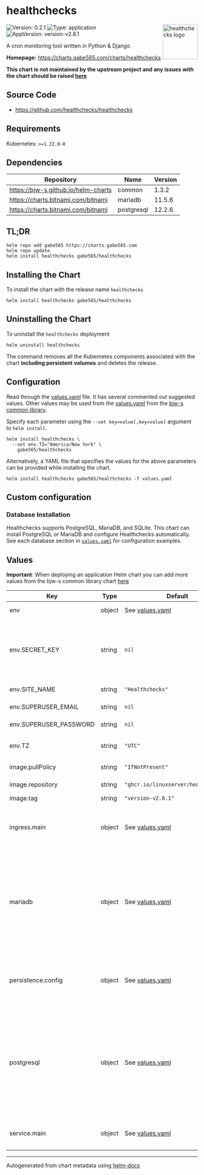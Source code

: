 # healthchecks

<img src="https://raw.githubusercontent.com/gabe565/charts/main/charts/healthchecks/icon.svg" align="right" width="92" alt="healthchecks logo">

![Version: 0.2.1](https://img.shields.io/badge/Version-0.2.1-informational?style=flat)
![Type: application](https://img.shields.io/badge/Type-application-informational?style=flat)
![AppVersion: version-v2.8.1](https://img.shields.io/badge/AppVersion-version--v2.8.1-informational?style=flat)

A cron monitoring tool written in Python & Django

**Homepage:** <https://charts.gabe565.com/charts/healthchecks>

**This chart is not maintained by the upstream project and any issues with the chart should be raised
[here](https://github.com/gabe565/charts/issues/new?assignees=gabe565&labels=bug&template=bug_report.yaml&name=healthchecks&version=0.2.1)**

## Source Code

* <https://github.com/healthchecks/healthchecks>

## Requirements

Kubernetes: `>=1.22.0-0`

## Dependencies

| Repository | Name | Version |
|------------|------|---------|
| <https://bjw-s.github.io/helm-charts> | common | 1.3.2 |
| <https://charts.bitnami.com/bitnami> | mariadb | 11.5.6 |
| <https://charts.bitnami.com/bitnami> | postgresql | 12.2.6 |

## TL;DR

```console
helm repo add gabe565 https://charts.gabe565.com
helm repo update
helm install healthchecks gabe565/healthchecks
```

## Installing the Chart

To install the chart with the release name `healthchecks`

```console
helm install healthchecks gabe565/healthchecks
```

## Uninstalling the Chart

To uninstall the `healthchecks` deployment

```console
helm uninstall healthchecks
```

The command removes all the Kubernetes components associated with the chart **including persistent volumes** and deletes the release.

## Configuration

Read through the [values.yaml](./values.yaml) file. It has several commented out suggested values.
Other values may be used from the [values.yaml](https://github.com/bjw-s/helm-charts/tree/main/charts/library/common/values.yaml) from the [bjw-s common library](https://github.com/bjw-s/helm-charts/tree/main/charts/library/common).

Specify each parameter using the `--set key=value[,key=value]` argument to `helm install`.

```console
helm install healthchecks \
  --set env.TZ="America/New York" \
    gabe565/healthchecks
```

Alternatively, a YAML file that specifies the values for the above parameters can be provided while installing the chart.

```console
helm install healthchecks gabe565/healthchecks -f values.yaml
```

## Custom configuration

### Database Installation

Healthchecks supports PostgreSQL, MariaDB, and SQLite.
This chart can install PostgreSQL or MariaDB and configure Healthchecks automatically.
See each database section in [`values.yaml`](./values.yaml) for configuration examples.

## Values

**Important**: When deploying an application Helm chart you can add more values from the bjw-s common library chart [here](https://github.com/bjw-s/helm-charts/tree/main/charts/library/common)

| Key | Type | Default | Description |
|-----|------|---------|-------------|
| env | object | See [values.yaml](./values.yaml) | Environment variables [[ref]](https://healthchecks.io/docs/self_hosted_configuration/) |
| env.SECRET_KEY | string | `nil` | A secret key used for cryptographic signing.    Use `openssl rand -base64 32` to generate a random key. |
| env.SITE_NAME | string | `"Healthchecks"` | The site's name |
| env.SUPERUSER_EMAIL | string | `nil` | Superuser email |
| env.SUPERUSER_PASSWORD | string | `nil` | Superuser password |
| env.TZ | string | `"UTC"` | Set the container timezone |
| image.pullPolicy | string | `"IfNotPresent"` | Image pull policy |
| image.repository | string | `"ghcr.io/linuxserver/healthchecks"` | Image repository |
| image.tag | string | `"version-v2.8.1"` | Image tag |
| ingress.main | object | See [values.yaml](./values.yaml) | Enable and configure ingress settings for the chart under this key. |
| mariadb | object | See [values.yaml](./values.yaml) | Enable and configure mariadb database subchart under this key.    If enabled, the app's db envs will be set for you.    For more options see [mariadb chart documentation](https://github.com/bitnami/charts/tree/master/bitnami/mariadb) |
| persistence.config | object | See [values.yaml](./values.yaml) | Configure persistence settings for the chart under this key.    Necessary for SQLite. |
| postgresql | object | See [values.yaml](./values.yaml) | Enable and configure postgresql database subchart under this key.    If enabled, the app's db envs will be set for you.    For more options see [postgresql chart documentation](https://github.com/bitnami/charts/tree/master/bitnami/postgresql) |
| service.main | object | See [values.yaml](./values.yaml) | Configures service settings for the chart. |

---
Autogenerated from chart metadata using [helm-docs](https://github.com/norwoodj/helm-docs)
